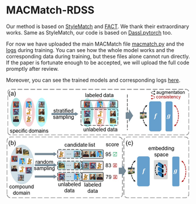 # MACMatch-RDSS
Our method is based on [StyleMatch](https://github.com/KaiyangZhou/ssdg-benchmark) and [FACT](https://github.com/MediaBrain-SJTU/FACT). We thank their extraordinary works. Same as StyleMatch, our code is based on [Dassl.pytorch](https://github.com/KaiyangZhou/Dassl.pytorch) too.

For now we have uploaded the main MACMatch file [macmatch.py](./codes/macmatch.py) and the [logs](./logs/) during training. You can see how the whole model works and the corresponding data during training, but these files alone cannot run directly. If the paper is fortunate enough to be accepted, we will upload the full code promptly after review.

Moreover, you can see the trained models and corresponding logs [here](https://drive.google.com/drive/folders/1tzDcAca227DSZxyeH4w5jIPxCPS8gcHq?usp=drive_link).

![MACMatch](/macmatch.jpg "MACMatch")
